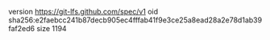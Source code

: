 version https://git-lfs.github.com/spec/v1
oid sha256:e2faebcc241b87decb905ec4fffab41f9e3ce25a8ead28a2e78d1ab39faf2ed6
size 1194
